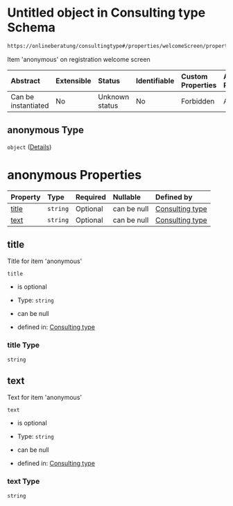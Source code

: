 # Untitled object in Consulting type Schema

```txt
https://onlineberatung/consultingtype#/properties/welcomeScreen/properties/anonymous
```

Item 'anonymous' on registration welcome screen

| Abstract            | Extensible | Status         | Identifiable | Custom Properties | Additional Properties | Access Restrictions | Defined In                                                           |
| :------------------ | :--------- | :------------- | :----------- | :---------------- | :-------------------- | :------------------ | :------------------------------------------------------------------- |
| Can be instantiated | No         | Unknown status | No           | Forbidden         | Allowed               | none                | [consulting-type.json*](consulting-type.json "open original schema") |

## anonymous Type

`object` ([Details](consulting-type-properties-welcomescreen-properties-anonymous.md))

# anonymous Properties

| Property        | Type     | Required | Nullable    | Defined by                                                                                                                                                                                                   |
| :-------------- | :------- | :------- | :---------- | :----------------------------------------------------------------------------------------------------------------------------------------------------------------------------------------------------------- |
| [title](#title) | `string` | Optional | can be null | [Consulting type](consulting-type-properties-welcomescreen-properties-anonymous-properties-title.md "https://onlineberatung/consultingtype#/properties/welcomeScreen/properties/anonymous/properties/title") |
| [text](#text)   | `string` | Optional | can be null | [Consulting type](consulting-type-properties-welcomescreen-properties-anonymous-properties-text.md "https://onlineberatung/consultingtype#/properties/welcomeScreen/properties/anonymous/properties/text")   |

## title

Title for item 'anonymous'

`title`

*   is optional

*   Type: `string`

*   can be null

*   defined in: [Consulting type](consulting-type-properties-welcomescreen-properties-anonymous-properties-title.md "https://onlineberatung/consultingtype#/properties/welcomeScreen/properties/anonymous/properties/title")

### title Type

`string`

## text

Text for item 'anonymous'

`text`

*   is optional

*   Type: `string`

*   can be null

*   defined in: [Consulting type](consulting-type-properties-welcomescreen-properties-anonymous-properties-text.md "https://onlineberatung/consultingtype#/properties/welcomeScreen/properties/anonymous/properties/text")

### text Type

`string`

